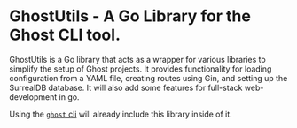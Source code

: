 # GhostUtils - A Go Library for the Ghost CLI tool.
GhostUtils is a Go library that acts as a wrapper for various libraries to simplify the setup of Ghost projects. It provides functionality for loading configuration from a YAML file, creating routes using Gin, and setting up the SurrealDB database. It will also add some features for full-stack web-development in go.

Using the [`ghost` cli](https://github.com/adamkali/GHST) will already include
this library inside of it.


